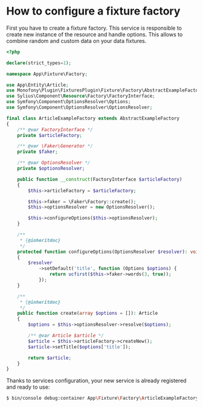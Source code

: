 # How to configure a fixture factory

First you have to create a fixture factory. This service is responsible to create new instance of the resource and handle options.
This allows to combine random and custom data on your data fixtures.

```php
<?php

declare(strict_types=1);

namespace App\Fixture\Factory;

use App\Entity\Article;
use Monofony\Plugin\FixturesPlugin\Fixture\Factory\AbstractExampleFactory;
use Sylius\Component\Resource\Factory\FactoryInterface;
use Symfony\Component\OptionsResolver\Options;
use Symfony\Component\OptionsResolver\OptionsResolver;

final class ArticleExampleFactory extends AbstractExampleFactory
{
    /** @var FactoryInterface */
    private $articleFactory;

    /** @var \Faker\Generator */
    private $faker;

    /** @var OptionsResolver */
    private $optionsResolver;

    public function __construct(FactoryInterface $articleFactory)
    {
        $this->articleFactory = $articleFactory;

        $this->faker = \Faker\Factory::create();
        $this->optionsResolver = new OptionsResolver();

        $this->configureOptions($this->optionsResolver);
    }

    /**
     * {@inheritdoc}
     */
    protected function configureOptions(OptionsResolver $resolver): void
    {
        $resolver
            ->setDefault('title', function (Options $options) {
                return ucfirst($this->faker->words(3, true));
            });
    }

    /**
     * {@inheritdoc}
     */
    public function create(array $options = []): Article
    {
        $options = $this->optionsResolver->resolve($options);

        /** @var Article $article */
        $article = $this->articleFactory->createNew();
        $article->setTitle($options['title']);

        return $article;
    }
}
```

Thanks to services configuration, your new service is already registered and ready to use:

```bash
$ bin/console debug:container App\Fixture\Factory\ArticleExampleFactory
```
